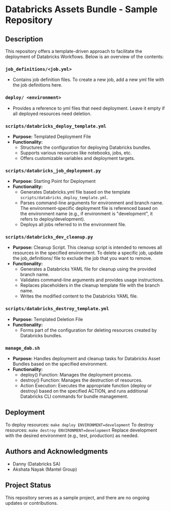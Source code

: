 # Databricks Assets Bundle - Sample Repository

## Description
This repository offers a template-driven approach to facilitate the deployment of Databricks Workflows. Below is an overview of the contents:

### ```job_definitions/<job.yml>```
- Contains job definition files. To create a new job, add a new yml file with the job definitions here.

### ```deploy/ <environment>```
- Provides a reference to yml files that need deployment. Leave it empty if all deployed resources need deletion.

### ```scripts/databricks_deploy_template.yml```
- **Purpose:** Templated Deployment File
- **Functionality:** 
  - Structures the configuration for deploying Databricks bundles.
  - Supports various resources like notebooks, jobs, etc.
  - Offers customizable variables and deployment targets.

### ```scripts/databricks_job_deployment.py```
- **Purpose:** Starting Point for Deployment
- **Functionality:**
  - Generates Databricks.yml file based on the template ```scripts/databricks_deploy_template.yml```.
  - Parses command-line arguments for environment and branch name. The environment-specific deployment file is referenced based on the environment name (e.g., if environment is "development", it refers to deploy/development).
  - Deploys all jobs referred to in the environment file.

### ```scripts/databricks_dev_cleanup.py```
- **Purpose:** Cleanup Script.
    This cleanup script is intended to removes all resources in the specified environment. To delete a specific job, update the job_definitions/<environment> file to exclude the job that you want to remove.
- **Functionality:**
  - Generates a Databricks YAML file for cleanup using the provided branch name.
  - Validates command-line arguments and provides usage instructions.
  - Replaces placeholders in the cleanup template file with the branch name.
  - Writes the modified content to the Databricks YAML file.

### ```scripts/databricks_destroy_template.yml```
- **Purpose:** Templated Deletion File
- **Functionality:** 
  - Forms part of the configuration for deleting resources created by Databricks bundles.

### ```manage_dab.sh```
- **Purpose:** Handles deployment and cleanup tasks for Databricks Asset Bundles based on the specified environment.
- **Functionality:**  
  - deploy() Function: Manages the deployment process.
  - destroy() Function: Manages the destruction of resources.
  - Action Execution: Executes the appropriate function (deploy or destroy) based on the specified ACTION, and runs additional Databricks CLI commands for bundle management.

## Deployment
To deploy resources:
```make deploy ENVIRONMENT=development```
To destroy resources:
```make destroy ENVIRONMENT=development```
Replace development with the desired environment (e.g., test, production) as needed.


## Authors and Acknowledgments
- Danny (Databricks SA)
- Akshata Nayak (Mantel Group)

## Project Status
This repository serves as a sample project, and there are no ongoing updates or contributions.
